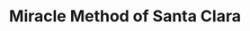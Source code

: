 ---
title: "Miracle Method of Santa Clara"
url: /campbell/miracle-method-of-santa-clara/
shop: shop
---